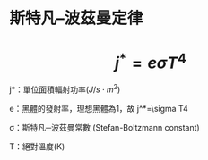 # 斯特凡–波茲曼定律

# $$j^*=e\sigma T^4$$

j*：單位面積輻射功率($J/s\cdot m^2$)

e：黑體的發射率，理想黑體為1，故 j^*=\sigma T4

σ：斯特凡─波茲曼常數 (Stefan-Boltzmann constant)

T：絕對溫度(K)